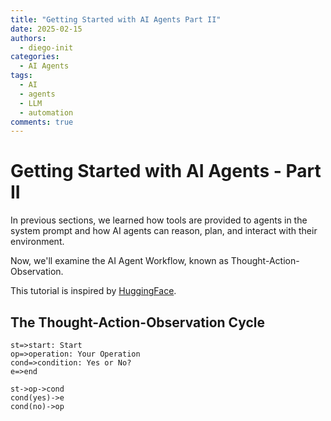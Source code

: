 ```yaml
---
title: "Getting Started with AI Agents Part II"
date: 2025-02-15
authors:
  - diego-init
categories:
  - AI Agents
tags:
  - AI
  - agents
  - LLM
  - automation
comments: true
---
```


# Getting Started with AI Agents - Part II

In previous sections, we learned how tools are provided to agents in the system prompt and how AI agents can reason, plan, and interact with their environment.

Now, we'll examine the AI Agent Workflow, known as Thought-Action-Observation.

This tutorial is inspired by [HuggingFace](https://huggingface.co/learn/agents-course/unit0/introduction).

##  The Thought-Action-Observation Cycle

```mermaid
st=>start: Start
op=>operation: Your Operation
cond=>condition: Yes or No?
e=>end

st->op->cond
cond(yes)->e
cond(no)->op
```
